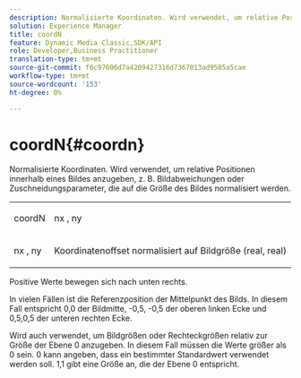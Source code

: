 ```yaml
---
description: Normalisierte Koordinaten. Wird verwendet, um relative Positionen innerhalb eines Bildes anzugeben, z. B. Bildabweichungen oder Zuschneidungsparameter, die auf die Größe des Bildes normalisiert werden.
solution: Experience Manager
title: coordN
feature: Dynamic Media Classic,SDK/API
role: Developer,Business Practitioner
translation-type: tm+mt
source-git-commit: f6c97606d7a4209427316d7367013ad9585a5cae
workflow-type: tm+mt
source-wordcount: '153'
ht-degree: 0%

---
```



# coordN{#coordn}

Normalisierte Koordinaten. Wird verwendet, um relative Positionen innerhalb eines Bildes anzugeben, z. B. Bildabweichungen oder Zuschneidungsparameter, die auf die Größe des Bildes normalisiert werden.

<table id="simpletable_EFA3111DC4B94BAF94715500DB4DD8FB"> 
 <tr class="strow"> 
  <td class="stentry"> <p><span class="codeph"> <span class="varname"> coordN</span> </span> </p> </td> 
  <td class="stentry"> <p><span class="codeph"> <span class="varname"> nx</span> </span>,  <span class="codeph"><span class="varname"> ny</span></span> </p></td> 
 </tr> 
 <tr class="strow"> 
  <td class="stentry"> <p><span class="codeph"> <span class="varname"> nx</span> </span>,  <span class="codeph"><span class="varname"> ny</span></span> </p></td> 
  <td class="stentry"> <p>Koordinatenoffset normalisiert auf Bildgröße (real, real) </p></td> 
 </tr> 
</table>

Positive Werte bewegen sich nach unten rechts.

In vielen Fällen ist die Referenzposition der Mittelpunkt des Bilds. In diesem Fall entspricht 0,0 der Bildmitte, -0,5, -0,5 der oberen linken Ecke und 0,5,0,5 der unteren rechten Ecke.

Wird auch verwendet, um Bildgrößen oder Rechteckgrößen relativ zur Größe der Ebene 0 anzugeben. In diesem Fall müssen die Werte größer als 0 sein. 0 kann angeben, dass ein bestimmter Standardwert verwendet werden soll. 1,1 gibt eine Größe an, die der Ebene 0 entspricht.
